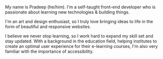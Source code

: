 My name is Pradeep (he/him). I'm a self-taught front-end developer who is passionate about learning new technologies & building things.

I'm an art and design enthusiast, so I truly love bringing ideas to life in the form of beautiful and responsive websites.

I believe we never stop learning, so I work hard to expand my skill set and stay updated. With a background in the education field, helping institutes to create an optimal user experience for their e-learning courses, I'm also very familiar with the importance of accessibility.




<!--   - 👋 Hi, I’m @Pradeep-369
- 👀 I’m interested in FullStack Web Development and New Tech's
- 🌱 I’m currently learning  BE(computer Science)
- 💞️ I’m looking to collaborate on .......(Not Decided  yet:()
- 📫 How to reach me (Whatsapp: 8428729033 Email: pradeepsaridha@gmail.com) -->

<!---
Pradeep-369/Pradeep-369 is a ✨ special ✨ repository because its `README.md` (this file) appears on your GitHub profile.
You can click the Preview link to take a look at your changes.
--->

